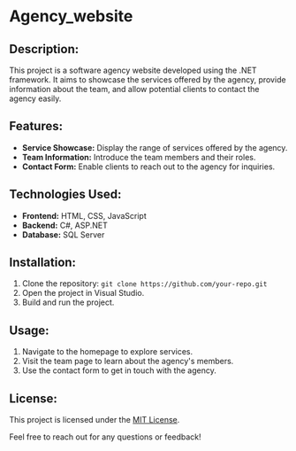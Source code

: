 # Agency_website

## Description:
This project is a software agency website developed using the .NET framework. It aims to showcase the services offered by the agency, provide information about the team, and allow potential clients to contact the agency easily.

## Features:
- **Service Showcase:** Display the range of services offered by the agency.
- **Team Information:** Introduce the team members and their roles.
- **Contact Form:** Enable clients to reach out to the agency for inquiries.

## Technologies Used:
- **Frontend:** HTML, CSS, JavaScript
- **Backend:** C#, ASP.NET
- **Database:** SQL Server

## Installation:
1. Clone the repository: `git clone https://github.com/your-repo.git`
2. Open the project in Visual Studio.
3. Build and run the project.

## Usage:
1. Navigate to the homepage to explore services.
2. Visit the team page to learn about the agency's members.
3. Use the contact form to get in touch with the agency.

## License:
This project is licensed under the [MIT License](https://opensource.org/licenses/MIT).

Feel free to reach out for any questions or feedback!
```
